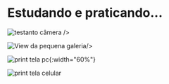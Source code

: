 # Estudando e praticando...
![testanto câmera](https://github.com/eniocharles/first-app/assets/120492104/8ea8beac-9ca7-4f48-8ac5-063746386e77") />

![View da pequena galeria](https://github.com/eniocharles/first-app/assets/120492104/77a812d3-0cec-40cb-9403-dbcc74835a98)/>

![print tela pc](https://github.com/eniocharles/first-app/assets/120492104/f0387579-d263-4c29-85cf-dc4bf57afe95){:width="60%"}

![print tela celular](https://github.com/eniocharles/first-app/assets/120492104/472cffa5-2da0-4fd5-a690-357eaef6d3ee)
